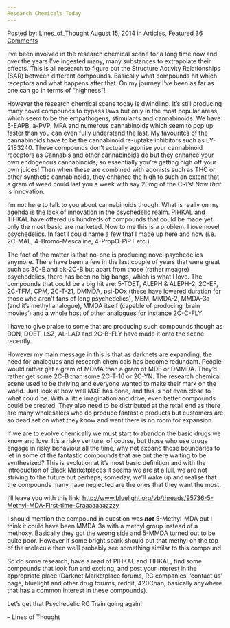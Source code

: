 ```yaml
---
Research Chemicals Today
---
```

<article class="post-listing post-6763 post type-post status-publish format-standard has-post-thumbnail hentry category-articles category-deepdot-news tag-chemicals tag-research tag-today">
    <div class="post-inner">
    <p class="post-meta">
    <span>Posted by: <a href="https://www.deepdotweb.com/author/lines_of_thought/" title="">Lines_of_Thought </a></span>
    <span>August 15, 2014</span>
    <span>in <a href="https://www.deepdotweb.com/category/articles/" rel="category tag">Articles</a>, <a href="https://www.deepdotweb.com/category/deepdot-news/" rel="category tag">Featured</a></span>
    <span><a href="https://www.deepdotweb.com/2014/08/15/research-chemicals-today/#comments">36 Comments</a></span>
    </p>
    <div class="clear"></div>
    <div class="entry">
    <p>I&#8217;ve been involved in the research chemical scene for a long time now and over the years I&#8217;ve ingested many, many substances to extrapolate their effects. This is all research to figure out the Structure Activity Relationships (SAR) between different compounds. Basically what compounds hit which receptors and what happens after that. On my journey I&#8217;ve been as far as one can go in terms of “highness”!</p>
    <p>However the research chemical scene today is dwindling. It&#8217;s still producing many novel compounds to bypass laws but only in the most popular areas, which seem to be the empathogens, stimulants and cannabinoids. We have 5-EAPB, a-PVP, MPA and numerous cannabinoids which seem to pop up faster than you can even fully understand the last. My favourites of the cannabinoids have to be the cannabinoid re-uptake inhibitors such as LY-2183240. These compounds don&#8217;t actually agonise your cannabinoid receptors as Cannabis and other cannabinoids do but they enhance your own endogenous cannabinoids, so essentially you&#8217;re getting high off your own juices! Then when these are combined with agonists such as THC or other synthetic cannabinoids, they enhance the high to such an extent that a gram of weed could last you a week with say 20mg of the CRI&#8217;s! Now <em>that</em> is innovation.</p>
    <p>I&#8217;m not here to talk to you about cannabinoids though. What is really on my agenda is the lack of innovation in the psychedelic realm. PIHKAL and TIHKAL have offered us hundreds of compounds that could be made yet only the most basic are marketed. Now to me this is a problem. I <em>love</em> novel psychedelics. In fact I could name a few that I made up here and now (i.e. 2C-MAL, 4-Bromo-Mescaline, 4-PropO-PiPT etc.).</p>
    <p>The fact of the matter is that no-one is producing novel psychedelics anymore. There have been a few in the last couple of years that were great such as 3C-E and bk-2C-B but apart from those (rather meagre) psychedelics, there has been no big bangs, which is what I love. The compounds that could be a big hit are: 5-TOET, ALEPH &amp; ALEPH-2, 2C-EF, 2C-TFM, CPM, 2C-T-21, DMMDA, psi-DOx (these have lowered duration for those who aren&#8217;t fans of long psychedelics), MEM, MMDA-2, MMDA-3a (and it&#8217;s methyl analogue), MMDA itself (capable of producing &#8216;brain movies&#8217;) and a whole host of other analogues for instance 2C-C-FLY.</p>
    <p>I have to give praise to some that are producing such compounds though as DON, DOET, LSZ, AL-LAD and 2C-B-FLY have made it onto the scene recently.</p>
    <p>However my main message in this is that as darknets are expanding, the need for analogues and research chemicals has become redundant. People would rather get a gram of MDMA than a gram of MDE or DMMDA. They&#8217;d rather get some 2C-B than some 2C-T-16 or 2C-YN. The research chemical scene used to be thriving and everyone wanted to make their mark on the world. Just look at how well MXE has done, and this is not even close to what could be. With a little imagination and drive, even better compounds could be created. They also need to be distributed at the retail end as there are many wholesalers who do produce fantastic products but customers are so dead set on what they know and want there is no room for expansion.</p>
    <p>If we are to evolve chemically we must start to abandon the basic drugs we know and love. It&#8217;s a risky venture, of course, but those who use drugs engage in risky behaviour all the time, why not expand those boundaries to let in some of the fantastic compounds that are out there waiting to be synthesized? This is evolution at it&#8217;s most basic definition and with the introduction of Black Marketplaces it seems we are at a lull, we are not striving to the future but perhaps, someday, we&#8217;ll wake up and realise that the compounds many have neglected are the ones that they want the most.</p>
    <p>I&#8217;ll leave you with this link: <a href="http://www.bluelight.org/vb/threads/95736-5-Methyl-MDA-First-time-Craaaaaaazzzy">http://www.bluelight.org/vb/threads/95736-5-Methyl-MDA-First-time-Craaaaaaazzzy</a></p>
    <p>I should mention the compound in question was <strong><em>not</em></strong> 5-Methyl-MDA but I think it could have been MMDA-3a with a methyl group instead of a methoxy. Basically they got the wrong side and 5-MMDA turned out to be quite poor. However if some bright spark should put that methyl on the top of the molecule then we&#8217;ll probably see something similar to this compound.</p>
    <p>So do some research, have a read of PIHKAL and TIHKAL, find some compounds that look fun and exciting, and post your interest in the appropriate place (Darknet Marketplace forums, RC companies&#8217; &#8216;contact us&#8217; page, bluelight and other drug forums, reddit, 420Chan, basically anywhere that has a common interest in these compounds).</p>
    <p>Let&#8217;s get that Psychedelic RC Train going again!</p>
    <p>&#8211; Lines of Thought</p>
    </div>
    <span style="display:none"><a href="https://www.deepdotweb.com/tag/chemicals/" rel="tag">chemicals</a> <a href="https://www.deepdotweb.com/tag/research/" rel="tag">research</a> <a href="https://www.deepdotweb.com/tag/today/" rel="tag">today</a></span> <span style="display:none" class="updated">2014-08-15</span>
    <div style="display:none" class="vcard author" itemprop="author" itemscope itemtype="http://schema.org/Person"><strong class="fn" itemprop="name"><a href="https://www.deepdotweb.com/author/lines_of_thought/" title="Posts by Lines_of_Thought" rel="author">Lines_of_Thought</a></strong></div>
    </div>
</article>

